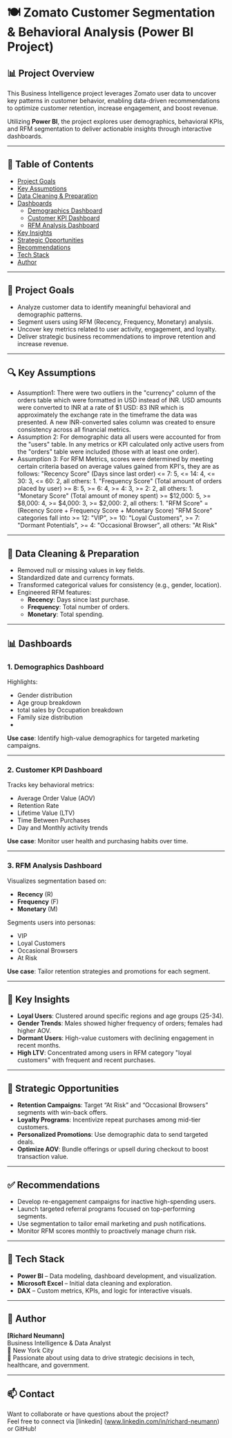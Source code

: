 # 🍽️ Zomato Customer Segmentation & Behavioral Analysis (Power BI Project)

## 📊 Project Overview

This Business Intelligence project leverages Zomato user data to uncover key patterns in customer behavior, enabling data-driven recommendations to optimize customer retention, increase engagement, and boost revenue.

Utilizing **Power BI**, the project explores user demographics, behavioral KPIs, and RFM segmentation to deliver actionable insights through interactive dashboards.

---

## 📁 Table of Contents

- [Project Goals](#project-goals)
- [Key Assumptions](#key-assumptions)
- [Data Cleaning & Preparation](#data-cleaning--preparation)
- [Dashboards](#dashboards)
  - [Demographics Dashboard](#1-demographics-dashboard)
  - [Customer KPI Dashboard](#2-customer-kpi-dashboard)
  - [RFM Analysis Dashboard](#3-rfm-analysis-dashboard)
- [Key Insights](#key-insights)
- [Strategic Opportunities](#strategic-opportunities)
- [Recommendations](#recommendations)
- [Tech Stack](#tech-stack)
- [Author](#author)

---

## 🎯 Project Goals

- Analyze customer data to identify meaningful behavioral and demographic patterns.
- Segment users using RFM (Recency, Frequency, Monetary) analysis.
- Uncover key metrics related to user activity, engagement, and loyalty.
- Deliver strategic business recommendations to improve retention and increase revenue.

---

## 🔍 Key Assumptions

- Assumption1: There were two outliers in the "currency" column of the orders table which were formatted in USD instead of INR. USD amounts were converted to INR at a rate of $1 USD: 83 INR which is approximately the exchange rate in the timeframe the data was presented. A new INR-converted sales column was created to ensure consistency across all financial metrics.
- Assumption 2: For demographic data all users were accounted for from the "users" table. In any metrics or KPI calculated only active users from the "orders" table were included (those with at least one order). 
- Assumption 3: For RFM Metrics, scores were determined by meeting certain criteria based on average values gained from KPI's, they are as follows:
"Recency Score" (Days since last order) <= 7: 5, <= 14: 4, <= 30: 3, <= 60: 2, all others: 1.
"Frequency Score" (Total amount of orders placed by user) >= 8: 5, >= 6: 4, >= 4: 3, >= 2: 2, all others: 1.
"Monetary Score" (Total amount of money spent) >= $12,000: 5, >= $8,000: 4, >= $4,000: 3, >= $2,000: 2, all others: 1. 
"RFM Score" = (Recency Score + Frequency Score + Monetary Score) 
"RFM Score" categories fall into >= 12: "VIP", >= 10: "Loyal Customers", >= 7: "Dormant Potentials", >= 4: "Occasional Browser", all others: "At Risk" 
  

---

## 🧹 Data Cleaning & Preparation

- Removed null or missing values in key fields.
- Standardized date and currency formats.
- Transformed categorical values for consistency (e.g., gender, location).
- Engineered RFM features:
  - **Recency**: Days since last purchase.
  - **Frequency**: Total number of orders.
  - **Monetary**: Total spending.

---

## 📊 Dashboards

### 1. Demographics Dashboard

Highlights:
- Gender distribution
- Age group breakdown
- total sales by Occupation breakdown 
- Family size distribution
- 

**Use case**: Identify high-value demographics for targeted marketing campaigns.

---

### 2. Customer KPI Dashboard

Tracks key behavioral metrics:
- Average Order Value (AOV)
- Retention Rate
- Lifetime Value (LTV)
- Time Between Purchases
- Day and Monthly activity trends

**Use case**: Monitor user health and purchasing habits over time.

---

### 3. RFM Analysis Dashboard

Visualizes segmentation based on:
- **Recency** (R)
- **Frequency** (F)
- **Monetary** (M)

Segments users into personas:
- VIP
- Loyal Customers
- Occasional Browsers
- At Risk
  

**Use case**: Tailor retention strategies and promotions for each segment.

---

## 🔎 Key Insights

- **Loyal Users**: Clustered around specific regions and age groups (25-34).
- **Gender Trends**: Males showed higher frequency of orders; females had higher AOV.
- **Dormant Users**: High-value customers with declining engagement in recent months.
- **High LTV**: Concentrated among users in RFM category "loyal customers" with frequent and recent purchases.

---

## 🚀 Strategic Opportunities

- **Retention Campaigns**: Target “At Risk” and “Occasional Browsers” segments with win-back offers.
- **Loyalty Programs**: Incentivize repeat purchases among mid-tier customers.
- **Personalized Promotions**: Use demographic data to send targeted deals.
- **Optimize AOV**: Bundle offerings or upsell during checkout to boost transaction value.

---

## ✅ Recommendations

- Develop re-engagement campaigns for inactive high-spending users.
- Launch targeted referral programs focused on top-performing segments.
- Use segmentation to tailor email marketing and push notifications.
- Monitor RFM scores monthly to proactively manage churn risk.

---

## 🧰 Tech Stack

- **Power BI** – Data modeling, dashboard development, and visualization.
- **Microsoft Excel** – Initial data cleaning and exploration.
- **DAX** – Custom metrics, KPIs, and logic for interactive visuals.

---

## 👤 Author

**[Richard Neumann]**  
Business Intelligence & Data Analyst  
📍 New York City  
🎯 Passionate about using data to drive strategic decisions in tech, healthcare, and government.

---

## 📫 Contact

Want to collaborate or have questions about the project?  
Feel free to connect via [linkedin] (www.linkedin.com/in/richard-neumann) or GitHub!



